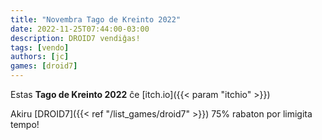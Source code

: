 ```yaml
---
title: "Novembra Tago de Kreinto 2022"
date: 2022-11-25T07:44:00-03:00
description: DROID7 vendiĝas!
tags: [vendo]
authors: [jc]
games: [droid7]
---
```


Estas **Tago de Kreinto 2022** ĉe [itch.io]({{< param "itchio" >}})

Akiru [DROID7]({{< ref "/list_games/droid7" >}}) 75% rabaton por limigita tempo!
